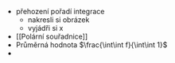 - přehození pořadí integrace
	- nakresli si obrázek
	- vyjádři si x
- [[Polární souřadnice]]
- Průměrná hodnota $\frac{\int\int f}{\int\int 1}$
- 